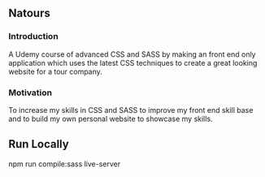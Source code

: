 ## Natours

### Introduction
A Udemy course of advanced CSS and SASS by making an front end only application which uses the latest CSS techniques to create a great looking website for a tour company.

### Motivation

To increase my skills in CSS and SASS to improve my front end skill base and to build my own personal website to showcase my skills.

## Run Locally
npm run compile:sass
live-server
